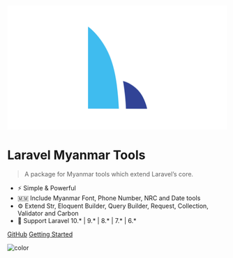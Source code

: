 ![logo](assets/images/logo.png)

# Laravel Myanmar Tools

> A package for Myanmar tools which extend Laravel’s core.

- ⚡️ Simple & Powerful
- 🇲🇲 Include Myanmar Font, Phone Number, NRC and Date tools
- ⚙️ Extend Str, Eloquent Builder, Query Builder, Request, Collection, Validator and Carbon
- 🤝 Support Laravel 10.\* | 9.\* | 8.\* | 7.\* | 6.\*

[GitHub](https://github.com/PyaeSoneAungRgn/laravel-myanmar-tools)
[Getting Started](installation)

![color](#FFFFFF)
